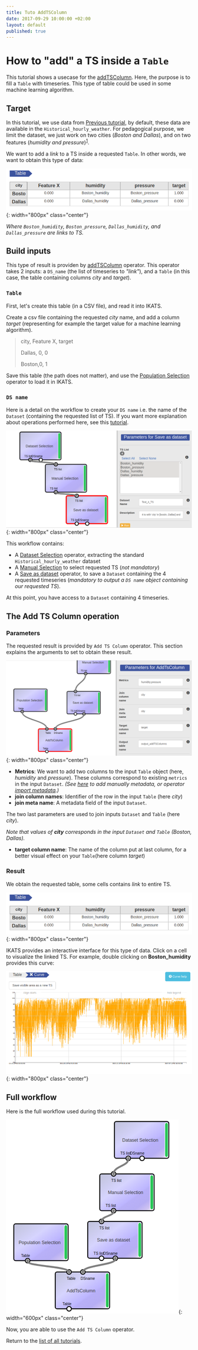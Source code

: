 ```yaml
---
title: Tuto AddTSColumn
date: 2017-09-29 10:00:00 +02:00
layout: default
published: true
---
```


# How to "add" a TS inside a `Table`

This tutorial shows a usecase for the [addTSColumn](/doc/operators/addTsColumn.html). Here, the purpose is to fill a `Table` with timeseries. This type of table could be used in some machine learning algorithm.

## Target

In this tutorial, we use data from [Previous tutorial](/doc/tutorials/tuto_TS2Feature.html), by default, these data are available in the `Historical_hourly_weather`. For pedagogical purpose, we limit the dataset, we just work on two cities (*Boston and Dallas*), and on two features (*humidity and pressure*)<SUP>[1](#create_ds)</SUP>.

We want to add a *link* to a TS inside a requested `Table`. In other words, we want to obtain this type of data:

![An example of requested output](/img/tuto_addTSColumn/output.png){: width="800px" class="center"}

*Where `Boston_humidity`, `Boston_pressure`, `Dallas_humidity`, and `Dallas_pressure` are links to TS.*
## Build inputs

This type of result is providen by [addTSColumn](/doc/operators/addTsColumn.html) operator. This operator takes 2 inputs: a `DS_name` (the list of timeseries to *"link"*), and a `Table` (in this case, the table containing columns *city* and *target*).

### `Table`
First, let's create this table (in a CSV file), and read it into IKATS.

Create a csv file containing the requested *city* name, and add a column *target* (representing for example the target value for a machine learning algorithm).

>city, Feature X, target
>
>Dallas, 0, 0
>
>Boston,0, 1

Save this table (the path does not matter), and use the [Population Selection](/doc/operators/populationSelection.html) operator to load it in IKATS.


### <a class="anchor" id="create_ds">`DS name`</a>
Here is a detail on the workflow to create your `DS name` i.e. the name of the `Dataset` (containing the requested list of TS). If you want more explanation about operations performed here, see this [tutorial](tuto_basics.html).

![DS name creation workflow](/img/tuto_addTSColumn/workflow_create_DS.png){: width="800px" class="center"}

This workflow contains:
- A [Dataset Selection](/doc/operators/datasetSelection.html) operator, extracting the standard `Historical_hourly_weather` dataset
- A [Manual Selection](/doc/operators/manualSelection.html) to select requested TS (*not mandatory*)
- A [Save as dataset](/doc/operators/saveAsDataset.html) operator, to save a `Dataset` containing the 4 requested timeseries (*mandatory to output a `DS name` object containing our requested TS*).

At this point, you have access to a `Dataset` containing 4 timeseries.

## The Add TS Column operation

### Parameters

The requested result is provided by `Add TS Column` operator. This section explains the arguments to set to obtain these result.

![parameters used](/img/tuto_addTSColumn/params.png){: width="800px" class="center"}

- **Metrics**: We want to add two columns to the input `Table` object (here, *humidity* and *pressure*). These columns correspond to existing `metrics` in the input `Dataset`. *(See [here](/doc/tutorials/tuto_basics.html) to add manually metadata, or operator [import metadata](/doc/operators/importMetadata.html).)*
- **join column names**: Identifier of the row in the input `Table` (here *city*)
- **join meta name**: A metadata field of the input `Dataset`.

The two last parameters are used to join inputs `Dataset` and `Table` (here *city*).

*Note that values of **city** corresponds in the input `Dataset` and `Table` (Boston, Dallas).*

- **target column name**: The name of the column put at last column, for a better visual effect on your `Table`(here column *target*)


### Result

We obtain the requested table, some cells contains *link* to entire TS.

![An example of requested output](/img/tuto_addTSColumn/output.png){: width="800px" class="center"}

IKATS provides an interactive interface for this type of data. Click on a cell to visualize the linked TS. For example, double clicking on **Boston_humidity** provides this curve:

![Boston humidity](/img/tuto_addTSColumn/boston_humidity.png){: width="800px" class="center"}

## Full workflow

Here is the full workflow used during this tutorial.

![full_workflow](/img/tuto_addTSColumn/full_workflow.png){: width="600px" class="center"}

Now, you are able to use the `Add TS Column` operator.

Return to the [list of all tutorials](/tutorials.html).

